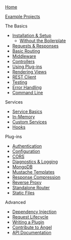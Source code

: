 [Home](https://github.com/angel-dart/angel/wiki)

[Example Projects](https://github.com/angel-example)

The Basics
* [Installation & Setup](https://github.com/angel-dart/angel/wiki/Installation-&-Setup)
  * [Without the Boilerplate](https://github.com/angel-dart/angel/wiki/Without-the-Boilerplate)
* [Requests & Responses](https://github.com/angel-dart/angel/wiki/Requests-&-Responses)
* [Basic Routing](https://github.com/angel-dart/angel/wiki/Basic-Routing)
* [Middleware](https://github.com/angel-dart/angel/wiki/Middleware)
* [Controllers](https://github.com/angel-dart/angel/wiki/Controllers)
* [Using Plug-ins](https://github.com/angel-dart/angel/wiki/Using-Plug-ins)
* [Rendering Views](https://github.com/angel-dart/angel/wiki/Rendering-Views)
* [REST Client](https://github.com/angel-dart/client)
* [Testing](https://github.com/angel-dart/angel/wiki/Testing)
* [Error Handling](https://github.com/angel-dart/angel/wiki/Error-Handling)
* [Command Line](https://github.com/angel-dart/cli)

Services
* [Service Basics](https://github.com/angel-dart/angel/wiki/Service-Basics)
* [In-Memory](https://github.com/angel-dart/angel/wiki/In-Memory)
* [Custom Services](https://github.com/angel-dart/angel/wiki/Custom-Services)
* [Hooks](https://github.com/angel-dart/angel/wiki/Hooks)

Plug-ins
* [Authentication](https://github.com/angel-dart/auth)
* [Configuration](https://github.com/angel-dart/configuration)
* [CORS](https://github.com/angel-dart/cors)
* [Diagnostics & Logging](https://github.com/angel-dart/diagnostics)
* [MongoDB](https://github.com/angel-dart/mongo)
* [Mustache Templates](https://github.com/angel-dart/mustache)
* [Response Compression](https://github.com/angel-dart/compress)
* [Reverse Proxy](https://github.com/angel-dart/proxy)
* [Standalone Router](https://github.com/angel-dart/route)
* [Static Files](https://github.com/angel-dart/static)

Advanced
* [Dependency Injection](https://github.com/angel-dart/angel/wiki/Dependency-Injection)
* [Request Lifecycle](https://github.com/angel-dart/angel/wiki/Request-Lifecycle)
* [Writing a Plugin](https://github.com/angel-dart/angel/wiki/Writing-a-Plugin)
* [Contribute to Angel](https://github.com/angel-dart/roadmap/blob/master/CONTRIBUTING.md)
* [API Documentation](http://www.dartdocs.org/documentation/angel_common/latest)